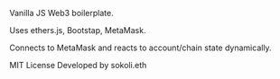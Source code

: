 Vanilla JS Web3 boilerplate.  

Uses ethers.js, Bootstap, MetaMask.

Connects to MetaMask and reacts to account/chain state dynamically.

MIT License
Developed by sokoli.eth
